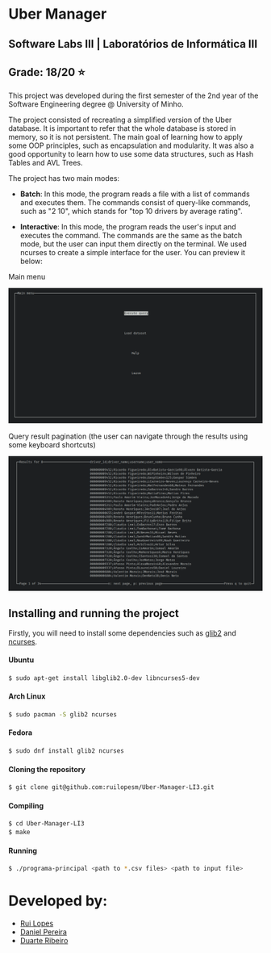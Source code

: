 # Uber Manager

## Software Labs III | Laboratórios de Informática III
## Grade: 18/20 :star:

This project was developed during the first semester of the 2nd year of the Software Engineering degree @ University of Minho.

The project consisted of recreating a simplified version of the Uber database. It is important to refer that the whole database is stored in memory, so it is not persistent. The main goal of learning how to apply some OOP principles, such as encapsulation and modularity. It was also a good opportunity to learn how to use some data structures, such as Hash Tables and AVL Trees.

The project has two main modes:
- __Batch__: In this mode, the program reads a file with a list of commands and executes them. The commands consist of query-like commands, such as "2 10", which stands for "top 10 drivers by average rating".

- __Interactive__: In this mode, the program reads the user's input and executes the command. The commands are the same as the batch mode, but the user can input them directly on the terminal. We used ncurses to create a simple interface for the user. You can preview it below:

Main menu

![Main menu](.github/assets/main_menu.png)

Query result pagination (the user can navigate through the results using some keyboard shortcuts)

![Query result pagination](.github/assets/query_result.png)

## Installing and running the project

Firstly, you will need to install some dependencies such as [glib2](https://docs.gtk.org/glib/) and [ncurses](https://invisible-island.net/ncurses/).

#### Ubuntu
```bash
$ sudo apt-get install libglib2.0-dev libncurses5-dev
```

#### Arch Linux
```bash
$ sudo pacman -S glib2 ncurses
```

#### Fedora
```bash
$ sudo dnf install glib2 ncurses
```

#### Cloning the repository
```bash
$ git clone git@github.com:ruilopesm/Uber-Manager-LI3.git
```

#### Compiling
```bash
$ cd Uber-Manager-LI3
$ make
```

#### Running
```bash
$ ./programa-principal <path to *.csv files> <path to input file>
```

# Developed by:

- [Rui Lopes](https://github.com/ruilopesm)
- [Daniel Pereira](https://github.com/danielsp45)
- [Duarte  Ribeiro](https://github.com/DuduWater12)
